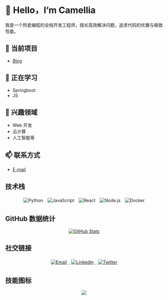 # 👋 Hello，I’m Camellia

我是一个热爱编程的全栈开发工程师，擅长高效解决问题，追求代码的优雅与极致性能。

## 🔭 当前项目
- [Blog](https://github.com/Camellia093/Blog)

## 🌱 正在学习
- Springboot
- JS

## 💬 兴趣领域
- Web 开发
- 云计算
- 人工智能等

## 📫 联系方式
- [E-mail](mailto:Yao050224@outlook.com)

## 技术栈
<div align="center">
  <!-- 这里可以适当增加一些间隔，视觉上更美观 -->
  <img src="https://img.shields.io/badge/-Python-3776AB?style=for-the-badge&logo=python&logoColor=white" alt="Python" style="margin: 5px;">
  <img src="https://img.shields.io/badge/-JavaScript-F7DF1E?style=for-the-badge&logo=javascript&logoColor=black" alt="JavaScript" style="margin: 5px;">
  <img src="https://img.shields.io/badge/-React-61DAFB?style=for-the-badge&logo=react&logoColor=black" alt="React" style="margin: 5px;">
  <img src="https://img.shields.io/badge/-Node.js-339933?style=for-the-badge&logo=node.js&logoColor=white" alt="Node.js" style="margin: 5px;">
  <img src="https://img.shields.io/badge/-Docker-2496ED?style=for-the-badge&logo=docker&logoColor=white" alt="Docker" style="margin: 5px;">
</div>

## GitHub 数据统计
<div align="center">
  <a href="https://github.com/Camellia093">
    <img src="https://github-readme-stats.vercel.app/api?username=YourUsername&theme=tokyonight&show_icons=true" alt="GitHub Stats">
  </a>
</div>

## 社交链接
<div align="center">
  <a href="mailto:your-email@example.com">
    <img src="https://img.shields.io/badge/Email-D14836?style=for-the-badge&logo=gmail&logoColor=white" alt="Email" style="margin: 5px;">
  </a>
  <a href="https://www.linkedin.com/in/yourprofile">
    <img src="https://img.shields.io/badge/LinkedIn-0A66C2?style=for-the-badge&logo=linkedin&logoColor=white" alt="LinkedIn" style="margin: 5px;">
  </a>
  <a href="https://twitter.com/yourprofile">
    <img src="https://img.shields.io/badge/Twitter-1DA1F2?style=for-the-badge&logo=twitter&logoColor=white" alt="Twitter" style="margin: 5px;">
  </a>
</div>

## 技能图标
<p align="center">
  <a href="https://skillicons.dev">
    <img src="https://skillicons.dev/icons?i=git,vue,apple,css,discord,github,html,js,linux,mysql,npm,ps,pr,pinia,postman,twitter,ts,py,pycharm,vite,vscode,c,vim">
  </a>
</p>
